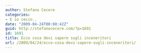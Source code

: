 ```yaml
---
author: Stefano Cecere
categories:
- E io cecio..
date: "2009-04-24T00:08:42Z"
guid: http://stefanocecere.com/?p=1691
id: 1691
title: Ecco cosa devi sapere sugli inceneritori
url: /2009/04/24/ecco-cosa-devi-sapere-sugli-inceneritori/
---
```


